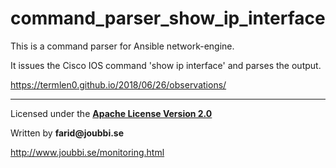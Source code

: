 # command_parser_show_ip_interface

This is a command parser for Ansible network-engine.

It issues the Cisco IOS command 'show ip interface' and parses the output.


https://termlen0.github.io/2018/06/26/observations/




___

Licensed under the [__Apache License Version 2.0__](https://www.apache.org/licenses/LICENSE-2.0)

Written by __farid@joubbi.se__

http://www.joubbi.se/monitoring.html

